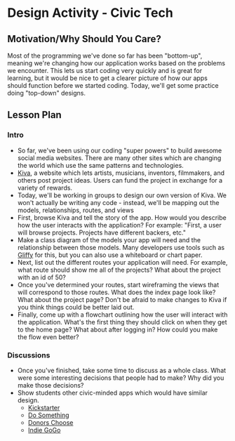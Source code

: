 # Design Activity - Civic Tech

## Motivation/Why Should You Care?

Most of the programming we've done so far has been "bottom-up", meaning we're changing how our application works based on the problems we encounter. This lets us start coding very quickly and is great for learning, but it would be nice to get a clearer picture of how our apps should function before we started coding. Today, we'll get some practice doing "top-down" designs. 

## Lesson Plan

### Intro

+ So far, we've been using our coding "super powers" to build awesome social media websites. There are many other sites which are changing the world which use the same patterns and technologies.
+ [Kiva](http://www.kiva.org), a website which lets artists, musicians, inventors, filmmakers, and others post project ideas. Users can fund the project in exchange for a variety of rewards. 
+ Today, we'll be working in groups to design our own version of Kiva. We won't actually be writing any code - instead, we'll be mapping out the models, relationships, routes, and views 
+ First, browse Kiva and tell the story of the app. How would you describe how the user interacts with the application? For example: "First, a user will browse projects. Projects have different backers, etc."
+ Make a class diagram of the models your app will need and the relationship between those models. Many developers use tools such as [Gliffy](http://www.gliffy.com) for this, but you can also use a whiteboard or chart paper.
+ Next, list out the different routes your application will need. For example, what route should show me all of the projects? What about the project with an id of 50?
+ Once you've determined your routes, start wireframing the views that will correspond to those routes. What does the index page look like? What about the project page? Don't be afraid to make changes to Kiva if you think things could be better laid out. 
+ Finally, come up with a flowchart outlining how the user will interact with the application. What's the first thing they should click on when they get to the home page? What about after logging in? How could you make the flow even better? 

### Discussions

+ Once you've finished, take some time to discuss as a whole class. What were some interesting decisions that people had to make? Why did you make those decisions? 
+ Show students other civic-minded apps which would have similar design.
	+ [Kickstarter](http://www.kickstarter.com)
	+ [Do Something](http://www.dosomething.org)
	+ [Donors Choose](http://www.donorschoose.org)
	+ [Indie GoGo](http://www.indiegogo.com)






